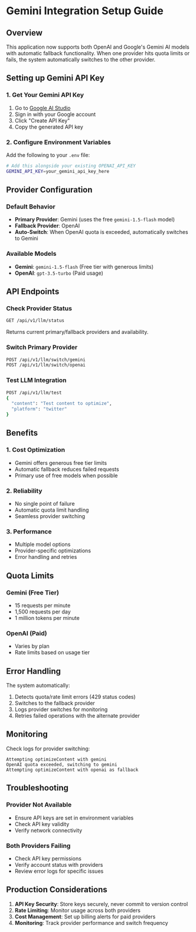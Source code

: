 # Gemini Integration Setup Guide

## Overview
This application now supports both OpenAI and Google's Gemini AI models with automatic fallback functionality. When one provider hits quota limits or fails, the system automatically switches to the other provider.

## Setting up Gemini API Key

### 1. Get Your Gemini API Key
1. Go to [Google AI Studio](https://makersuite.google.com/app/apikey)
2. Sign in with your Google account
3. Click "Create API Key"
4. Copy the generated API key

### 2. Configure Environment Variables
Add the following to your `.env` file:

```bash
# Add this alongside your existing OPENAI_API_KEY
GEMINI_API_KEY=your_gemini_api_key_here
```

## Provider Configuration

### Default Behavior
- **Primary Provider**: Gemini (uses the free `gemini-1.5-flash` model)
- **Fallback Provider**: OpenAI
- **Auto-Switch**: When OpenAI quota is exceeded, automatically switches to Gemini

### Available Models
- **Gemini**: `gemini-1.5-flash` (Free tier with generous limits)
- **OpenAI**: `gpt-3.5-turbo` (Paid usage)

## API Endpoints

### Check Provider Status
```bash
GET /api/v1/llm/status
```
Returns current primary/fallback providers and availability.

### Switch Primary Provider
```bash
POST /api/v1/llm/switch/gemini
POST /api/v1/llm/switch/openai
```

### Test LLM Integration
```bash
POST /api/v1/llm/test
{
  "content": "Test content to optimize",
  "platform": "twitter"
}
```

## Benefits

### 1. Cost Optimization
- Gemini offers generous free tier limits
- Automatic fallback reduces failed requests
- Primary use of free models when possible

### 2. Reliability
- No single point of failure
- Automatic quota limit handling
- Seamless provider switching

### 3. Performance
- Multiple model options
- Provider-specific optimizations
- Error handling and retries

## Quota Limits

### Gemini (Free Tier)
- 15 requests per minute
- 1,500 requests per day
- 1 million tokens per minute

### OpenAI (Paid)
- Varies by plan
- Rate limits based on usage tier

## Error Handling

The system automatically:
1. Detects quota/rate limit errors (429 status codes)
2. Switches to the fallback provider
3. Logs provider switches for monitoring
4. Retries failed operations with the alternate provider

## Monitoring

Check logs for provider switching:
```
Attempting optimizeContent with gemini
OpenAI quota exceeded, switching to gemini
Attempting optimizeContent with openai as fallback
```

## Troubleshooting

### Provider Not Available
- Ensure API keys are set in environment variables
- Check API key validity
- Verify network connectivity

### Both Providers Failing
- Check API key permissions
- Verify account status with providers
- Review error logs for specific issues

## Production Considerations

1. **API Key Security**: Store keys securely, never commit to version control
2. **Rate Limiting**: Monitor usage across both providers
3. **Cost Management**: Set up billing alerts for paid providers
4. **Monitoring**: Track provider performance and switch frequency 